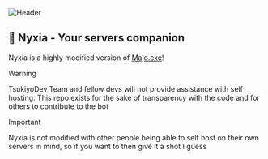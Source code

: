 ![Header](/apps/dashboard/public/assets/images/banner.png)

## 🌸 Nyxia - Your servers companion
Nyxia is a highly modified version of [Majo.exe](https://github.com/IgorKowalczyk/majo.exe)!

<!-- prettier-ignore-start -->
> [!WARNING]
> TsukiyoDev Team and fellow devs will not provide assistance with self hosting. This repo exists for the sake of transparency with the code and for others to contribute to the bot


> [!IMPORTANT]
> Nyxia is not modified with other people being able to self host on their own servers in mind, so if you want to then give it a shot I guess
<!-- prettier-ignore-end -->

